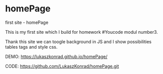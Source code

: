 # homePage
first site - homePage

This is my first site which I build for homework #Youcode modul number3.

Thank this site we can toogle background in JS and I show possibilities tables tags and style css.

DEMO:
https://lukaszkonrad.github.io/homePage/

CODE:
https://github.com/LukaszKonrad/homePage.git
